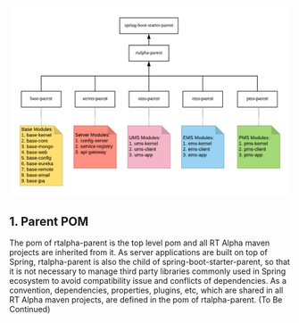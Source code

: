 ![Maven Inheritance Hierarchy](https://github.com/shiyouping/rtalpha/blob/master/doc/maven/inheritance.png)

## 1. Parent POM
The pom of rtalpha-parent is the top level pom and all RT Alpha maven projects are inherited from it. As server applications are built on top of Spring, rtalpha-parent is also the child of spring-boot-starter-parent, so that it is not necessary to manage third party libraries commonly used in Spring ecosystem to avoid compatibility issue and conflicts of dependencies. As a convention, dependencies, properties, plugins, etc, which are shared in all RT Alpha maven projects, are defined in the pom of rtalpha-parent. 
(To Be Continued)